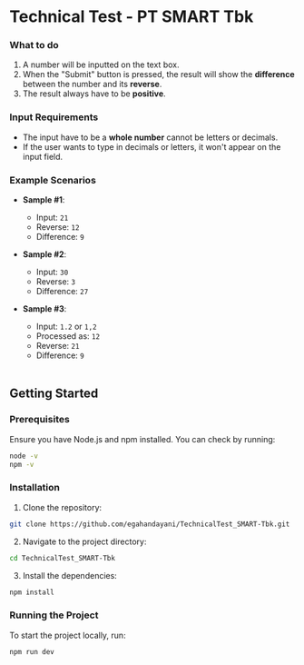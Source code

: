 # Technical Test - PT SMART Tbk

### What to do

1. A number will be inputted on the text box.
2. When the "Submit" button is pressed, the result will show the **difference** between the number and its **reverse**.
3. The result always have to be **positive**.

### Input Requirements

- The input have to be a **whole number** cannot be letters or decimals.
- If the user wants to type in decimals or letters, it won't appear on the input field.

### Example Scenarios

- **Sample #1**:

  - Input: `21`
  - Reverse: `12`
  - Difference: `9`

- **Sample #2**:

  - Input: `30`
  - Reverse: `3`
  - Difference: `27`

- **Sample #3**:

  - Input: `1.2` or `1,2`
  - Processed as: `12`
  - Reverse: `21`
  - Difference: `9`

  <br>

## Getting Started

### Prerequisites

Ensure you have Node.js and npm installed. You can check by running:

```bash
node -v
npm -v
```

### Installation

1. Clone the repository:

```bash
git clone https://github.com/egahandayani/TechnicalTest_SMART-Tbk.git
```

2. Navigate to the project directory:

```bash
cd TechnicalTest_SMART-Tbk
```

3. Install the dependencies:

```bash
npm install
```

### Running the Project

To start the project locally, run:

```bash
npm run dev
```

